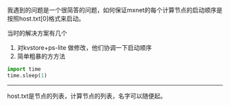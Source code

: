 我遇到的问题是一个很简答的问题，如何保证mxnet的每个计算节点的启动顺序是按照host.txt[0]格式来启动。

当时的解决方案有几个

1. 对kvstore+ps-lite 做修改，他们协调一下启动顺序
2. 简单粗暴的方方法

```python
import time
time.sleep(1)
```

---

host.txt是节点的列表，计算节点的列表，名字可以随便起。
